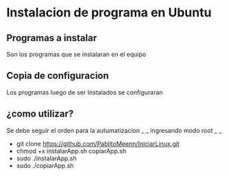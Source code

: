 # Instalacion de programa en Ubuntu
## Programas a instalar
Son los programas que se instalaran en el equipo

## Copia de configuracion
Los programas luego de ser Instalados se configuraran

## ¿como utilizar?
Se debe seguir el orden para la autumatizacion
_ _ ingresando modo root _ _
- git clone https://github.com/PablitoMeenn/IniciarLinux.git
- chmod +x instalarApp.sh copiarApp.sh
- sudo ./instalarApp.sh
- sudo ./copiarApp.sh